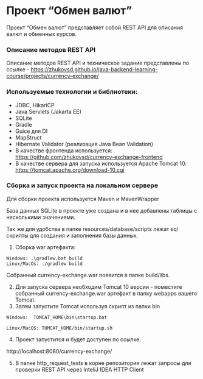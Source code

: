 # Проект “Обмен валют”

Проект “Обмен валют” представляет собой REST API для описания валют и обменных курсов.
### Описание методов REST API
Описание методов REST API и техническое задание представлены по ссылке - https://zhukovsd.github.io/java-backend-learning-course/projects/currency-exchange/

### Используемые технологии и библиотеки:
- JDBC, HikariCP
- Java Servlets (Jakarta EE)
- SQLite
- Gradle
- Guice для DI
- MapStruct
- Hibernate Validator (реализация Java Bean Validation)
- В качестве фронтенда используется: https://github.com/zhukovsd/currency-exchange-frontend
- В качестве сервера для запуска используется Apache Tomcat 10: https://tomcat.apache.org/download-10.cgi

### Сборка и запуск проекта на локальном сервере
Для сборки проекта используется Maven и MavenWrapper

База данных SQLite в проекте уже создана и в нее добавлены таблицы с несколькими значениями.

Так же для удобства в папке resources/database/scripts лежат sql скрипты для создания и заполнения базы данных.


1) Сборка war артефакта:
```
Windows: .\gradlew.bat build
Linux/MacOs: ./gradlew build
```
Собранный currency-exchange.war появится в папке build/libs.

2) Для запуска сервера необходим Tomcat 10 версии - поместите собранный
   currency-exchange.war артефакт в папку webapps вашего Tomcat.
3) Затем запустите Tomcat используя скрипт из папки bin
```
Windows:  TOMCAT_HOME\bin\startup.bat

Linux/MacOS: TOMCAT_HOME/bin/startup.sh
```
4) Проект запустится и будет доступен по ссылке:

http://localhost:8080/currency-exchange/

5) В папке http_request_tests в корне репозитория лежат запросы для проверки REST API  через InteliJ IDEA HTTP Client 
